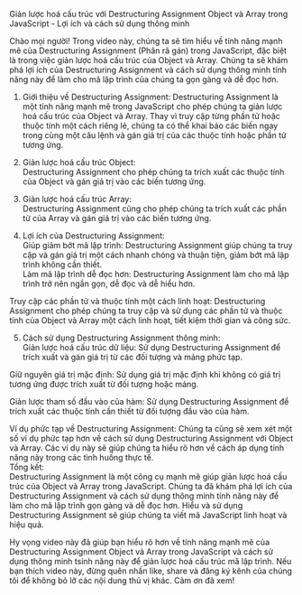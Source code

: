 Giản lược hoá cấu trúc với Destructuring Assignment Object và Array trong JavaScript - Lợi ích và cách sử dụng thông minh <br/>

Chào mọi người! Trong video này, chúng ta sẽ tìm hiểu về tính năng mạnh mẽ của Destructuring Assignment (Phân rã gán) trong JavaScript, đặc biệt là trong việc giản lược hoá cấu trúc của Object và Array. Chúng ta sẽ khám phá lợi ích của Destructuring Assignment và cách sử dụng thông minh tính năng này để làm cho mã lập trình của chúng ta gọn gàng và dễ đọc hơn.<br/>

1. Giới thiệu về Destructuring Assignment:
Destructuring Assignment là một tính năng mạnh mẽ trong JavaScript cho phép chúng ta giản lược hoá cấu trúc của Object và Array. Thay vì truy cập từng phần tử hoặc thuộc tính một cách riêng lẻ, chúng ta có thể khai báo các biến ngay trong cùng một câu lệnh và gán giá trị của các thuộc tính hoặc phần tử tương ứng.<br/>

2. Giản lược hoá cấu trúc Object:<br/>
Destructuring Assignment cho phép chúng ta trích xuất các thuộc tính của Object và gán giá trị vào các biến tương ứng.<br/>

3. Giản lược hoá cấu trúc Array:<br/>
Destructuring Assignment cũng cho phép chúng ta trích xuất các phần tử của Array và gán giá trị vào các biến tương ứng.<br/>

4. Lợi ích của Destructuring Assignment:<br/>
Giúp giảm bớt mã lập trình: Destructuring Assignment giúp chúng ta truy cập và gán giá trị một cách nhanh chóng và thuận tiện, giảm bớt mã lập trình không cần thiết.<br/>
Làm mã lập trình dễ đọc hơn: Destructuring Assignment làm cho mã lập trình trở nên ngắn gọn, dễ đọc và dễ hiểu hơn.<br/>

Truy cập các phần tử và thuộc tính một cách linh hoạt: Destructuring Assignment cho phép chúng ta truy cập và sử dụng các phần tử và thuộc tính của Object và Array một cách linh hoạt, tiết kiệm thời gian và công sức.<br/>

5. Cách sử dụng Destructuring Assignment thông minh:<br/>
Giản lược hoá cấu trúc dữ liệu: Sử dụng Destructuring Assignment để trích xuất và gán giá trị từ các đối tượng và mảng phức tạp.<br/>

Giữ nguyên giá trị mặc định: Sử dụng giá trị mặc định khi không có giá trị tương ứng được trích xuất từ đối tượng hoặc mảng.<br/>

Giản lược tham số đầu vào của hàm: Sử dụng Destructuring Assignment để trích xuất các thuộc tính cần thiết từ đối tượng đầu vào của hàm.<br/>

Ví dụ phức tạp về Destructuring Assignment:
Chúng ta cũng sẽ xem xét một số ví dụ phức tạp hơn về cách sử dụng Destructuring Assignment với Object và Array. Các ví dụ này sẽ giúp chúng ta hiểu rõ hơn về cách áp dụng tính năng này trong các tình huống thực tế.<br/>
Tổng kết:<br/>
Destructuring Assignment là một công cụ mạnh mẽ giúp giản lược hoá cấu trúc của Object và Array trong JavaScript. Chúng ta đã khám phá lợi ích của Destructuring Assignment và cách sử dụng thông minh tính năng này để làm cho mã lập trình gọn gàng và dễ đọc hơn. Hiểu và sử dụng Destructuring Assignment sẽ giúp chúng ta viết mã JavaScript linh hoạt và hiệu quả.<br/>

Hy vọng video này đã giúp bạn hiểu rõ hơn về tính năng mạnh mẽ của Destructuring Assignment Object và Array trong JavaScript và cách sử dụng thông minh tsính năng này để giản lược hoá cấu trúc mã lập trình. Nếu bạn thích video này, đừng quên nhấn like, share và đăng ký kênh của chúng tôi để không bỏ lỡ các nội dung thú vị khác. 
Cảm ơn đã xem!<br/>